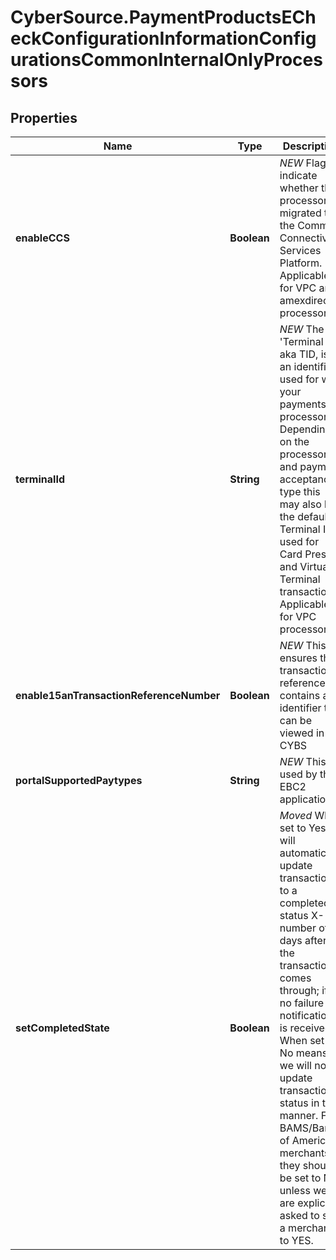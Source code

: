 # CyberSource.PaymentProductsECheckConfigurationInformationConfigurationsCommonInternalOnlyProcessors

## Properties
Name | Type | Description | Notes
------------ | ------------- | ------------- | -------------
**enableCCS** | **Boolean** | *NEW* Flag to indicate whether the processor is migrated to the Common Connectivity Services Platform. Applicable for VPC and amexdirect processors.  | [optional] 
**terminalId** | **String** | *NEW* The &#39;Terminal Id&#39; aka TID, is an identifier used for with your payments processor. Depending on the processor and payment acceptance type this may also be the default Terminal ID used for Card Present and Virtual Terminal transactions. Applicable for VPC processors.  | [optional] 
**enable15anTransactionReferenceNumber** | **Boolean** | *NEW* This ensures the transaction reference # contains an identifier that can be viewed in CYBS | [optional] [default to true]
**portalSupportedPaytypes** | **String** | *NEW* This is used by the EBC2 application | [optional] [default to &#39;CHECK&#39;]
**setCompletedState** | **Boolean** | *Moved* When set to Yes we will automatically update transactions to a completed status X-number of days after the transaction comes through; if no failure notification is received. When set to No means we will not update transaction status in this manner. For BAMS/Bank of America merchants, they should be set to No unless we are explicitly asked to set a merchant to YES. | [optional] [default to false]


